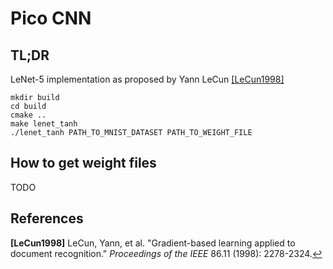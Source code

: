 # Pico CNN

## TL;DR
LeNet-5 implementation as proposed by Yann LeCun <a id="cit_LeCun1998">[[LeCun1998]](#LeCun1998)</a>
```{bash}
mkdir build
cd build
cmake ..
make lenet_tanh
./lenet_tanh PATH_TO_MNIST_DATASET PATH_TO_WEIGHT_FILE
``` 
## How to get weight files
TODO

## References
<b id="LeCun1998">[LeCun1998]</b> LeCun, Yann, et al. "Gradient-based learning applied to document recognition." *Proceedings of the IEEE* 86.11 (1998): 2278-2324.[↩](#cit_LeCun1998)
